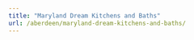 ```yaml
---
title: "Maryland Dream Kitchens and Baths"
url: /aberdeen/maryland-dream-kitchens-and-baths/
---
```

